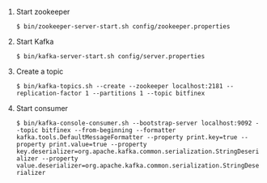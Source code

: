 1. Start zookeeper

    `$ bin/zookeeper-server-start.sh config/zookeeper.properties`

2. Start Kafka

    `$ bin/kafka-server-start.sh config/server.properties`
    

3. Create a topic
    
    `$ bin/kafka-topics.sh --create --zookeeper localhost:2181 --replication-factor 1 --partitions 1 --topic bitfinex`
    
4. Start consumer
    
    `$ bin/kafka-console-consumer.sh --bootstrap-server localhost:9092 --topic bitfinex --from-beginning --formatter kafka.tools.DefaultMessageFormatter --property print.key=true --property print.value=true --property key.deserializer=org.apache.kafka.common.serialization.StringDeserializer --property value.deserializer=org.apache.kafka.common.serialization.StringDeserializer`